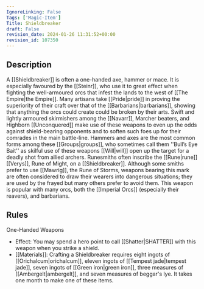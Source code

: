 ```yaml
---
IgnoreLinking: False
Tags: ['Magic-Item']
Title: Shieldbreaker
draft: False
revision_date: 2024-01-26 11:31:52+00:00
revision_id: 107350
---
```


## Description
A [[Shieldbreaker]] is often a one-handed axe, hammer or mace. It is especially favoured by the [[Steinr]], who use it to great effect when fighting the well-armoured orcs that infest the lands to the west of [[The Empire|the Empire]]. Many artisans take [[Pride|pride]] in proving the superiority of their craft over that of the [[Barbarians|barbarians]], showing that anything the orcs could create could be broken by their arts.
Swift and lightly armoured skirmishers among the [[Navarr]], Marcher beaters, and Highborn [[Unconquered]] make use of these weapons to even up the odds against shield-bearing opponents and to soften such foes up for their comrades in the main battle-line. Hammers and axes are the most common forms among these [[Groups|groups]], who sometimes call them ''Bull’s Eye Bait'' as skilful use of these weapons [[Will|will]] open up the target for a deadly shot from allied archers.
Runesmiths often inscribe the [[Rune|rune]] [[Verys]], Rune of Might, on a [[Shieldbreaker]]. Although some smiths prefer to use [[Mawrig]], the Rune of Storms, weapons bearing this mark are often considered to draw their wearers into dangerous situations; they are used by the frayed but many others prefer to avoid them. This weapon is popular with many orcs, both the [[Imperial Orcs]] (especially their reavers), and barbarians.
## Rules
One-Handed Weapons
* Effect: You may spend a hero point to call [[Shatter|SHATTER]] with this weapon when you strike a shield.
* [[Materials]]: Crafting a Shieldbreaker requires eight ingots of [[Orichalcum|orichalcum]], eleven ingots of [[Tempest jade|tempest jade]], seven ingots of [[Green iron|green iron]], three measures of [[Ambergelt|ambergelt]], and seven measures of beggar's lye. It takes one month to make one of these items.